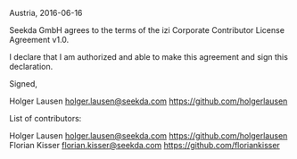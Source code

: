 Austria, 2016-06-16

Seekda GmbH agrees to the terms of the izi Corporate Contributor License
Agreement v1.0.

I declare that I am authorized and able to make this agreement and sign this
declaration.

Signed,

Holger Lausen holger.lausen@seekda.com https://github.com/holgerlausen

List of contributors:

Holger Lausen holger.lausen@seekda.com https://github.com/holgerlausen
Florian Kisser florian.kisser@seekda.com https://github.com/floriankisser

